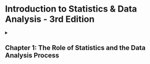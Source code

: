 # Introduction to Statistics & Data Analysis - 3rd Edition

  <details>
    <summary>
      <h2>Chapter 1: The Role of Statistics and the Data Analysis Process</h2>
    </summary>

  <p>O uso da estatística está cada vez mais disseminado no mundo atual por consequência de sua utilização e aplicação prática. Ainda assim, muitos acreditam que se trata de uma disicplina desnecessária e muitas vezes utilizada somente para fundamentar mentiras através dos dados coletados, campanhas de marketing suspiciosas, para dizer o mínimo, e narrativas sociais dos grupos sociais e econômicos dominantes. Contudo, a estatística é muito utilizada em várias áreas do conhecimento, de modo que ela se torna imprescindível em um mundo cada vez mais complexo e abarrotado de interações.</p>

  <p>Mesmo em meio à desconfianças, a estatística está se tornando mais popular entre o público que não contribui diariamente com ela. Isso porque ela dá ferramentas necessárias para pensar além do óbvio e do genérico, facilitando a compreensão dos eventos naturais e sociais e formando uma maneira de pensar para além da bestialidade social e individual. Nessa cadência, vão se formando mais e mais pessoas interessadas e pelos menos compreender sua utilidade prática.</p>

<br>
   
   ### 1.1: Three reasons to study statistics

   #### The first reason: To be informed

   <p>Para estar informado é necessário ser capaz de: Extrair informações de tabelas e gráficos; Seguir argumentos numéricos; Entender os básico de como dados devem ser reunidos, resumidos e analisados para derivar conclusões estatisticas.</p>

   #### The second reason: Making informed decisions

   <p>Para realizar julgamentos informados, é necessário: Decidir se a informação existente é adequada ou se informação adicional é necessária; Se necessário, coletar informações de um modo razoável e crítico; Resumir os dados disponíveis de um modo útil e informativo; Analisar os dados disponíveis; Derivar conclusões, tomar decisões e avaliar os de uma decisão incorreta.</p>

   #### The third reason: Evaluating decisions that affect your life

   <p>Uma compreensão de técnicas estatisticas permitirá a você questionar e avaliar decisões que afetam seu bem-estar.</p>

<br>

   ### 1.2 The Nature and Role of Variability

   <p>A Estatística é uma área do conhecimento que focar em coletar, analisar e tirar conclusões a partir de dados de um modo sensível e crítico. Um dos usos básicos de métodos estatíticos descritivos é aumentar nosso entendimento da natureza da varibilidade em uma população. Entender variabilidade nos permite distinguir entre valores comuns e incomuns. A habilidade para reconhecer valores incomuns na presenção da varibilidade é chave para a maioria dos procedimentos estatísticos e é também o que nos possibilita quantificar a chance de estar errado quando uma conclusão é baseada em dados de amostra.</p>

<br>

   ### 1.3 Statistics and the Data Analysis Process

   <p>Logo após que os dados foram coletados, o próximo passo no processo de análise de dados envolve organizar e resumir a informação. Tabelas, gráficos e resumos numéricos permitem maior entendimento e fornecem uma maneira efetiva de apresentar os dados. Métodos para organizar e resumir dados constituem a ramo da estatística conhecido como <i>Estatística descritiva</i>. Depois que os dados foram resumidos, nós frequentemente derivamos conclusões ou tomamos decisões baseadas nos dados. Isso, com frequência, envolve generalizar de um pequeno grupo de individuos ou objetos que foram estudados para um grupo bem maior. Métodos para retirar conclusões a partir de porções menores de grupos maiores é o outro ramo da estatítica conhecido como <i>Estatística inferencial</i></p>

   <p>A <b>Estatística inferencial</b> envolve generalizar a partir de uma amostra retirada de uma população. Porém, quando nós generalizamos corremos o risco de uma conclusão incorreta, pois a conclusão sobre uma população é baseada numa informação incompleta. Um aspecto importante ao desenvolver técnicas inferenciais envolve quantificar a chance de uma conclusão incorreta.</p>

   #### Definition:

   <p>A coleção inteira de indivíduos ou objetos sobre o qual a informação precisa ser extraída é chamada de <b>população</b> de interesse. Uma <b>amostra</b> é um subconjunto da população de interesse selecionada de maneira intencional.</p>

   <p><b>Estatítica descritiva</b> é o ramo da estatística que inclui métodos para organizar e resumir dados. <b>Estatística inferencial</b> é o ramo da estatística que envolve generalizar a partir de uma amostra de uma população e avaliar a confiabilidade de tais generalizações.</p>

<br>

  ### Exercises 1.1 - 1.9

  <ol>
    <li>Give a brief definition of the terms <i>descriptive statistics</i> and <i>inferential statistics</i>.</li>
    <li>Give a brief definition of the terms <i>population</i> and <i>sample</i>.</li>
    <li>Data from a poll conducted by Travelocity led to the following estimates: Approximately 40% of travelers check work email while on vacation, about 33% take cell phones on vacation in order to stay connected with work, and about 25% bring a laptop computer on vacation (San Luis Obispo Tribune, December 1, 2005). Are the given percentages population values or were they computed from a sample?</li>
    <li>Based on a study of 2121 children between the ages of one and four, researchers at the Medical College of Wisconsin concluded that there was an association between iron deficiency and the length of time that a child is bottle-fed (Milwaukee Journal Sentinel, November 26, 2005). Describe the sample and the population of interest for this study.</li>
    <li>The student senate at a university with 15,000 students is interested in the proportion of students who favor a change in the grading system to allow for plus and minus grades (e.g., B#, B, B$, rather than just B). Two hundred students are interviewed to determine their attitude toward this proposed change. What is the population of interest? What group of students constitutes the sample in this problem?</li>
    <li>The supervisors of a rural county are interested in the proportion of property owners who support the construction of a sewer system. Because it is too costly to contact all 7000 property owners, a survey of 500 owners (selected at random) is undertaken. Describe the population and sample for this problem.</li>
    <li>Representatives of the insurance industry wished to investigate the monetary loss resulting from earthquake damage to single-family dwellings in Northridge, California, in January 1994. From the set of all single-family homes in Northridge, 100 homes were selected for inspection. Describe the population and sample for this problem.</li>
    <li>A consumer group conducts crash tests of new model cars. To determine the severity of damage to 2006 Mazda 6s resulting from a 10-mph crash into a concrete wall, the research group tests six cars of this type and assesses the amount of damage. Describe the population and sample for this problem.</li>
    <li>A building contractor has a chance to buy an oddlot of 5000 used bricks at an auction. She is interested in determining the proportion of bricks in the lot that are cracked and therefore unusable for her current project, but she does not have enough time to inspect all 5000 bricks. Instead, she checks 100 bricks to determine whether each is cracked. Describe the population and sample for this problem.</li>  
  </ol>

  ### Answers 1.1 - 1.9

  <ol>
    <li>A estatística descritiva é ramo responsável por coletar, organizar e resumir os dados de modos que eles possam ser de utilidade para o objetivo da pesquisa. A estatística inferencial é o ramo responsável por generalizar a interepretação dos agrupamento de dados a partir de uma amostra menor e representativa de um grupo consideravelmente maior.</li>
    <li>População se refere à totalidade do grupo alvo da pesquisa. Já uma amostra se refere a uma porção selecionada desse grupo.</li>
    <li>Computed from a samples?</li>
    <li>A amostra desse estudo se refere às 2121 crianças avaliadas no estudo de deficiência de ferro. Já a população seria todas as criança com a idade entre 1 e 4</li>
    <li>A população de interesse são os 15 mil estudantes. Já a mostra são os 200 estudantes questionados sobre mudanças no sistema de notas.</li>
    <li>A população de interesse sãos 7000 fazendeiros. Já a amostra são os 500 fazendeiros que foram questionados sobre a construção de um sistema de esgoto.</li>
    <li>A populção de interesse são todos os proprietários das habitações em Northridge, California. Já a amostra foram os proprietários que tiveram suas casas inspecionadas.</li>
    <li>A população são todos os carros Mazda 6s que serão produzidos. Já a amostra foram os 6 carros utilizados nos testes de colisão</li>
    <li>A população são todos os 5000 blocos. Já a amostra foram os 100 blocos inspecionados.</li>
  </ol>

  <br>
   
   #### 1.4 Types of Data and Some Simple Graphical Displays

   <p>Cada indivíduo, animal ou objeto possui características que o diferenciam ou não de outros de seu grupo e que podem se alterar ou não conforme o tempo. Essas características são chamadas de <b>variáveis</b> e são fundamentais na estatística. <b>Dados</b>, por sua vez, resultam da observação dessas variáveis. Depois que esse dados são medidos ou contados eles se tranformam em <b>conjunto de dados</b>, que podem univariados, bivariados, multivariados.</p>


   #### Definition: univariados, bivariados, multivariados

### COLOCAR MAPA DAS CLASSIFICAÇÕES DE CONJUNTO DE DADOS

### COLOCAR MAPA DAS CLASSIFCAÇÕES DE CONJUNTOS DE DADOS NUMÉRICOS E CATEGÓRICOS


   #### Definition:  CONJUNTOS DE DADOS NUMÉRICOS E CATEGÓRICOS

   
  </details>
